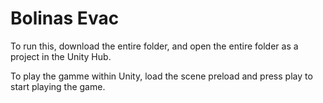 # Bolinas Evac

To run this, download the entire folder, and open the entire folder as a project in the Unity Hub.

To play the gamme within Unity, load the scene preload and press play to start playing the game.
